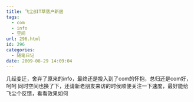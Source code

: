 ```yaml
---
title: 飞尘@IT草落户新居
tags:
  - com
  - info
  - 空间
url: 296.html
id: 296
categories:
  - 随笔日记
date: 2009-08-29 14:09:04
---
```


几经变迁，舍弃了原来的info，最终还是投入到了com的怀抱，总归还是com好，呵呵 同时空间也换了下，还请新老朋友来访的时侯顺便关注一下速度，最好能给飞尘个反馈，看看效果如何